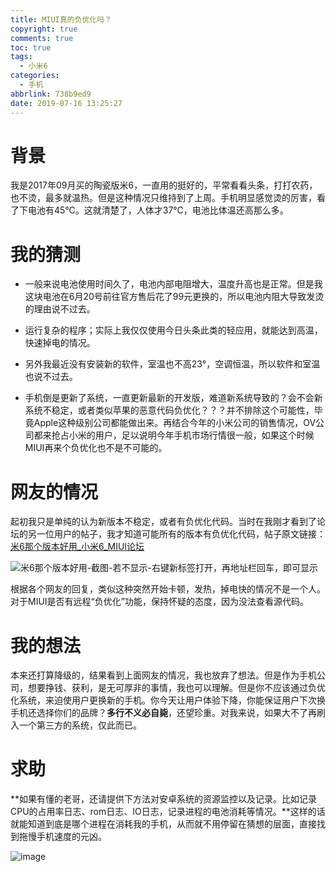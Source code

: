 ```yaml
---
title: MIUI真的负优化吗？
copyright: true
comments: true
toc: true
tags:
  - 小米6
categories:
  - 手机
abbrlink: 738b9ed9
date: 2019-07-16 13:25:27
---
```


# 背景

我是2017年09月买的陶瓷版米6，一直用的挺好的，平常看看头条，打打农药，也不烫，最多就温热。但是这种情况只维持到了上周。手机明显感觉烫的厉害，看了下电池有45℃。这就清楚了，人体才37℃，电池比体温还高那么多。

# 我的猜测

- 一般来说电池使用时间久了，电池内部电阻增大，温度升高也是正常。但是我这块电池在6月20号前往官方售后花了99元更换的，所以电池内阻大导致发烫的理由说不过去。
- 运行复杂的程序；实际上我仅仅使用今日头条此类的轻应用，就能达到高温，快速掉电的情况。

- 另外我最近没有安装新的软件，室温也不高23°，空调恒温，所以软件和室温也说不过去。

- 手机倒是更新了系统，一直更新最新的开发版，难道新系统导致的？会不会新系统不稳定，或者类似苹果的恶意代码负优化？？？并不排除这个可能性，毕竟Apple这种级别公司都能做出来。再结合今年的小米公司的销售情况，OV公司都来抢占小米的用户，足以说明今年手机市场行情很一般，如果这个时候MIUI再来个负优化也不是不可能的。

# 网友的情况

起初我只是单纯的认为新版本不稳定，或者有负优化代码。当时在我刚才看到了论坛的另一位用户的帖子，我才知道可能所有的版本有负优化代码，帖子原文链接：[米6那个版本好用_小米6_MIUI论坛](http://www.miui.com/thread-25154771-1-1.html)

![米6那个版本好用-截图-若不显示-右键新标签打开，再地址栏回车，即可显示](//ws1.sinaimg.cn/large/96e311f0gy1g51n378ye0j20qw5847wh.jpg)



根据各个网友的回复，类似这种突然开始卡顿，发热，掉电快的情况不是一个人。对于MIUI是否有远程“负优化”功能，保持怀疑的态度，因为没法查看源代码。



# 我的想法

本来还打算降级的，结果看到上面网友的情况，我也放弃了想法。但是作为手机公司，想要挣钱、获利，是无可厚非的事情，我也可以理解。但是你不应该通过负优化系统，来迫使用户更换新的手机。你今天让用户体验下降，你能保证用户下次换手机还选择你们的品牌？**多行不义必自毙**，还望珍重。对我来说，如果大不了再刷入一个第三方的系统，仅此而已。

# 求助

**如果有懂的老哥，还请提供下方法对安卓系统的资源监控以及记录。比如记录CPU的占用率日志、rom日志、IO日志，记录进程的电池消耗等情况。**这样的话就能知道到底是哪个进程在消耗我的手机，从而就不用停留在猜想的层面，直接找到拖慢手机速度的元凶。

![image](//wx3.sinaimg.cn/large/96e311f0gy1g51o7qx71ij20fa0a50xj.jpg)

